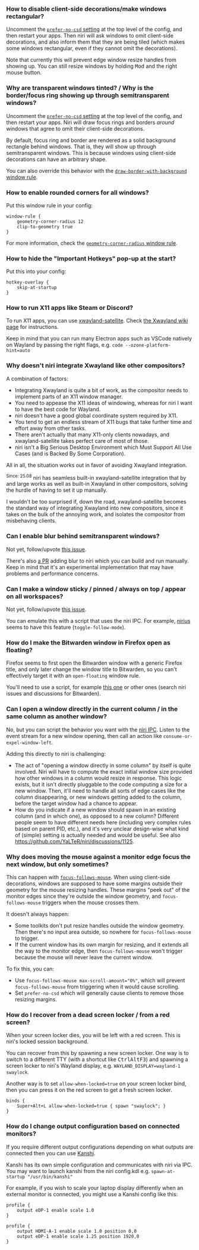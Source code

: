 ### How to disable client-side decorations/make windows rectangular?

Uncomment the [`prefer-no-csd` setting](./Configuration:-Miscellaneous#prefer-no-csd) at the top level of the config, and then restart your apps.
Then niri will ask windows to omit client-side decorations, and also inform them that they are being tiled (which makes some windows rectangular, even if they cannot omit the decorations).

Note that currently this will prevent edge window resize handles from showing up.
You can still resize windows by holding <kbd>Mod</kbd> and the right mouse button.

### Why are transparent windows tinted? / Why is the border/focus ring showing up through semitransparent windows?

Uncomment the [`prefer-no-csd` setting](./Configuration:-Miscellaneous#prefer-no-csd) at the top level of the config, and then restart your apps.
Niri will draw focus rings and borders *around* windows that agree to omit their client-side decorations.

By default, focus ring and border are rendered as a solid background rectangle behind windows.
That is, they will show up through semitransparent windows.
This is because windows using client-side decorations can have an arbitrary shape.

You can also override this behavior with the [`draw-border-with-background` window rule](./Configuration:-Window-Rules#draw-border-with-background).

### How to enable rounded corners for all windows?

Put this window rule in your config:

```kdl
window-rule {
    geometry-corner-radius 12
    clip-to-geometry true
}
```

For more information, check the [`geometry-corner-radius` window rule](./Configuration:-Window-Rules#geometry-corner-radius).

### How to hide the "Important Hotkeys" pop-up at the start?

Put this into your config:

```kdl
hotkey-overlay {
    skip-at-startup
}
```

### How to run X11 apps like Steam or Discord?

To run X11 apps, you can use [xwayland-satellite](https://github.com/Supreeeme/xwayland-satellite).
Check [the Xwayland wiki page](./Xwayland) for instructions.

Keep in mind that you can run many Electron apps such as VSCode natively on Wayland by passing the right flags, e.g. `code --ozone-platform-hint=auto`

### Why doesn't niri integrate Xwayland like other compositors?

A combination of factors:

*   Integrating Xwayland is quite a bit of work, as the compositor needs to implement parts of an X11 window manager.
*   You need to appease the X11 ideas of windowing, whereas for niri I want to have the best code for Wayland.
*   niri doesn't have a good global coordinate system required by X11.
*   You tend to get an endless stream of X11 bugs that take further time and effort away from other tasks.
*   There aren't actually that many X11-only clients nowadays, and xwayland-satellite takes perfect care of most of those.
*   niri isn't a Big Serious Desktop Environment which Must Support All Use Cases (and is Backed By Some Corporation).

All in all, the situation works out in favor of avoiding Xwayland integration.

<sup>Since: 25.08</sup> niri has seamless built-in xwayland-satellite integration that by and large works as well as built-in Xwayland in other compositors, solving the hurdle of having to set it up manually.

I wouldn't be too surprised if, down the road, xwayland-satellite becomes the standard way of integrating Xwayland into new compositors, since it takes on the bulk of the annoying work, and isolates the compositor from misbehaving clients.

### Can I enable blur behind semitransparent windows?

Not yet, follow/upvote [this issue](https://github.com/YaLTeR/niri/issues/54).

There's also [a PR](https://github.com/YaLTeR/niri/pull/1634) adding blur to niri which you can build and run manually.
Keep in mind that it's an experimental implementation that may have problems and performance concerns.

### Can I make a window sticky / pinned / always on top / appear on all workspaces?

Not yet, follow/upvote [this issue](https://github.com/YaLTeR/niri/issues/932).

You can emulate this with a script that uses the niri IPC.
For example, [nirius](https://git.sr.ht/~tsdh/nirius) seems to have this feature (`toggle-follow-mode`).

### How do I make the Bitwarden window in Firefox open as floating?

Firefox seems to first open the Bitwarden window with a generic Firefox title, and only later change the window title to Bitwarden, so you can't effectively target it with an `open-floating` window rule.

You'll need to use a script, for example [this one](https://github.com/YaLTeR/niri/discussions/1599) or other ones (search niri issues and discussions for Bitwarden).

### Can I open a window directly in the current column / in the same column as another window?

No, but you can script the behavior you want with the [niri IPC](./IPC).
Listen to the event stream for a new window opening, then call an action like `consume-or-expel-window-left`.

Adding this directly to niri is challenging:

*   The act of "opening a window directly in some column" by itself is quite involved. Niri will have to compute the exact initial window size provided how other windows in a column would resize in response. This logic exists, but it isn't directly pluggable to the code computing a size for a new window. Then, it'll need to handle all sorts of edge cases like the column disappearing, or new windows getting added to the column, before the target window had a chance to appear.
*   How do you indicate if a new window should spawn in an existing column (and in which one), as opposed to a new column? Different people seem to have different needs here (including very complex rules based on parent PID, etc.), and it's very unclear design-wise what kind of (simple) setting is actually needed and would be useful. See also https://github.com/YaLTeR/niri/discussions/1125.

### Why does moving the mouse against a monitor edge focus the next window, but only sometimes?

This can happen with [`focus-follows-mouse`](./Configuration:-Input#focus-follows-mouse).
When using client-side decorations, windows are supposed to have some margins outside their geometry for the mouse resizing handles.
These margins "peek out" of the monitor edges since they're outside the window geometry, and `focus-follows-mouse` triggers when the mouse crosses them.

It doesn't always happen:

*   Some toolkits don't put resize handles outside the window geometry. Then there's no input area outside, so nowhere for `focus-follows-mouse` to trigger.
*   If the current window has its own margin for resizing, and it extends all the way to the monitor edge, then `focus-follows-mouse` won't trigger because the mouse will never leave the current window.

To fix this, you can:

*   Use `focus-follows-mouse max-scroll-amount="0%"`, which will prevent `focus-follows-mouse` from triggering when it would cause scrolling.
*   Set `prefer-no-csd` which will generally cause clients to remove those resizing margins.

### How do I recover from a dead screen locker / from a red screen?

When your screen locker dies, you will be left with a red screen.
This is niri's locked session background.

You can recover from this by spawning a new screen locker.
One way is to switch to a different TTY (with a shortcut like <kbd>Ctrl</kbd><kbd>Alt</kbd><kbd>F3</kbd>) and spawning a screen locker to niri's Wayland display, e.g. `WAYLAND_DISPLAY=wayland-1 swaylock`.

Another way is to set `allow-when-locked=true` on your screen locker bind, then you can press it on the red screen to get a fresh screen locker.

```kdl
binds {
    Super+Alt+L allow-when-locked=true { spawn "swaylock"; }
}
```

### How do I change output configuration based on connected monitors?

If you require different output configurations depending on what outputs are connected then you can use [Kanshi](https://gitlab.freedesktop.org/emersion/kanshi).

Kanshi has its own simple configuration and communicates with niri via IPC. You may want to launch kanshi from the niri config.kdl e.g. `spawn-at-startup "/usr/bin/kanshi"`

For example, if you wish to scale your laptop display differently when an external monitor is connected, you might use a Kanshi config like this:

    profile {
    	output eDP-1 enable scale 1.0
    }

    profile { 
    	output HDMI-A-1 enable scale 1.0 position 0,0
    	output eDP-1 enable scale 1.25 position 1920,0
    }
